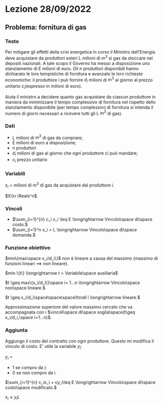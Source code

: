 # Lezione 28/09/2022

## Problema: fornitura di gas

### Testo

Per mitigare gli effetti della crisi energetica in corso il Ministro dell'Energia deve acquistare da produttori esteri L milioni di $m^3$ si gas da stoccare nei depositi nazionali. A tale scopo il Governo ha messo a disposizione uno stanziamento di E milioni di euro. Gli n produttori disponibili hanno dichiarato le loro tempistiche di fornitura e avanzato le loro richieste economiche: il produttore i può fornire $d_i$ milioni di $m^3$ al giorno al prezzo unitario $c_i$(espresso in milioni di euro).

Aiuta il ministro a decidere quanto gas acquistare da ciascun produttore in maniera da minimizzare il tempo complessivo di fornitura nel rispetto dello stanziamento disponibile (per tempo complessivo di fornitura si intenda il numero di giorni necessari a ricevere tutti gli L $m^3$ di gas).

### Dati

* L milioni di $m^3$ di gas da comprare;
* E milioni di euro a disposizione;
* n produttori
* $d_i$ milioni di gas al giorno che ogni produttore ci può mandare;
* $c_i$ prezzo unitario

### Variabili

$x_i$ = milioni di $m^3$ di gas da acquistare dal produttore i.

$X\in \Reals^n$.

### Vincoli

* $\sum_{i=1}^{n} c_i x_i \leq E \longrightarrow Vincolo\space di\space costo.$
* $\sum_{i=1}^n x_i = L \longrightarrow Vincolo\space di\space domanda.$

### Funzione obiettivo

$min\{max\space x_i/d_i\}$ non è lineare a causa del massimo (massimo di funzioni lineari $\implies$ non lineare).

$min \{t\} \longrightarrow t = Variabile\space ausiliaria$ 

$t \geq max\{x_i/d_i\}\space i= 1...n \longrightarrow Vincolo\space non\space lineare.$

$t \geq x_i/d_i\space\space\space\forall i \longrightarrow lineare.$

Approssimazione superiore del valore massimo cercato che va accompagnata con i $vincoli\space di\space soglia\space(t\geq x_i/d_i,\space i=1...n)$.

### Aggiunta

Aggiungo il costo del contratto con ogni produttore. Questo mi modifica il vincolo di costo. E' utile la variabile $y_i:$

$y_i$ =

* 1 se compro da i;
* 0 se non compro da i.

$\sum_{i=1}^{n} c_ix_i + cy_i\leq E \longrightarrow Vincolo\space di\space costo\space modificato.$

$x_i\leq y_iL$

